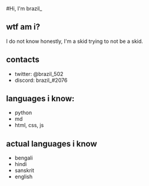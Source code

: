 #Hi, I'm brazil_
## wtf am i?
I do not know honestly, I'm a skid trying to not be a skid.
## contacts
* twitter: @brazil_502
* discord: brazil_#2076
## languages i know:
* python
* md
* html, css, js
## actual languages i know
* bengali
* hindi
* sanskrit
* english


